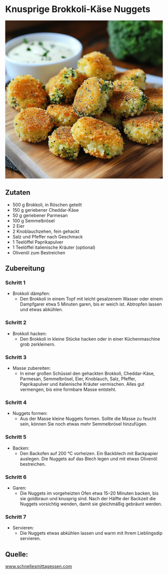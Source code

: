 # Knusprige Brokkoli-Käse Nuggets

![Brokkoli-Käse-Nuggets](img/Knusprige-Brokkoli-Kase-Nuggets-min.png.webp)

## Zutaten

- 500 g Brokkoli, in Röschen geteilt
- 150 g geriebener Cheddar-Käse
- 50 g geriebener Parmesan
- 100 g Semmelbrösel
- 2 Eier
- 2 Knoblauchzehen, fein gehackt
- Salz und Pfeffer nach Geschmack
- 1 Teelöffel Paprikapulver
- 1 Teelöffel italienische Kräuter (optional)
- Olivenöl zum Bestreichen

## Zubereitung
### Schritt 1
- Brokkoli dämpfen:
    - Den Brokkoli in einem Topf mit leicht gesalzenem Wasser oder einem Dampfgarer etwa 5 Minuten garen, bis er weich ist. Abtropfen lassen und etwas abkühlen.

### Schritt 2
- Brokkoli hacken:
    - Den Brokkoli in kleine Stücke hacken oder in einer Küchenmaschine grob zerkleinern.

### Schritt 3
- Masse zubereiten:
    - In einer großen Schüssel den gehackten Brokkoli, Cheddar-Käse, Parmesan, Semmelbrösel, Eier, Knoblauch, Salz, Pfeffer, Paprikapulver und italienische Kräuter vermischen. Alles gut vermengen, bis eine formbare Masse entsteht.

### Schritt 4
- Nuggets formen:
    - Aus der Masse kleine Nuggets formen. Sollte die Masse zu feucht sein, können Sie noch etwas mehr Semmelbrösel hinzufügen.

### Schritt 5
- Backen:
    - Den Backofen auf 200 °C vorheizen. Ein Backblech mit Backpapier auslegen. Die Nuggets auf das Blech legen und mit etwas Olivenöl bestreichen.

### Schritt 6
- Garen:
    - Die Nuggets im vorgeheizten Ofen etwa 15–20 Minuten backen, bis sie goldbraun und knusprig sind. Nach der Hälfte der Backzeit die Nuggets vorsichtig wenden, damit sie gleichmäßig gebräunt werden.

### Schritt 7
- Servieren:
    - Die Nuggets etwas abkühlen lassen und warm mit Ihrem Lieblingsdip servieren.

## Quelle:
www.schnellesmittagessen.com